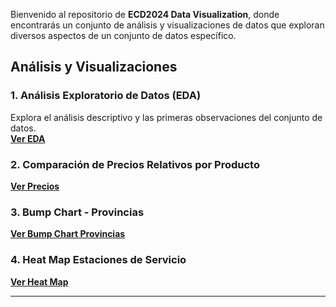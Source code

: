 Bienvenido al repositorio de **ECD2024 Data Visualization**, donde encontrarás un conjunto de análisis y visualizaciones de datos que exploran diversos aspectos de un conjunto de datos específico.

## Análisis y Visualizaciones

### 1. Análisis Exploratorio de Datos (EDA)
Explora el análisis descriptivo y las primeras observaciones del conjunto de datos.  
**[Ver EDA](https://arey14.github.io/ECD2024DataViz/EDA.html)**

### 2. Comparación de Precios Relativos por Producto

**[Ver Precios](https://arey14.github.io/ECD2024DataViz/Comparaci%C3%B3n%20precios%20relativos.png)**

### 3. Bump Chart - Provincias
 
**[Ver Bump Chart Provincias](https://arey14.github.io/ECD2024DataViz/Bump%20chart%20top%205.png)**

### 4. Heat Map Estaciones de Servicio
 
**[Ver Heat Map](https://arey14.github.io/ECD2024DataViz/heatmap.html)**

---
